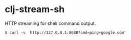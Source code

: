 clj-stream-sh
=============

HTTP streaming for shell command output.

```
$ curl -v  http://127.0.0.1:8080?cmd=ping+google.com'
```
